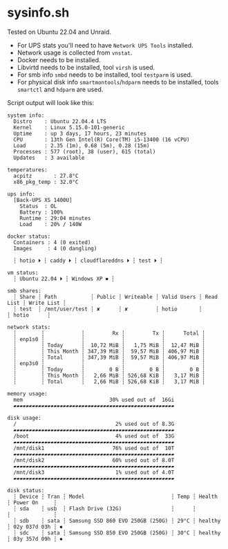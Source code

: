 # sysinfo.sh

Tested on Ubuntu 22.04 and Unraid.

- For UPS stats you'll need to have `Network UPS Tools` installed.
- Network usage is collected from `vnstat`.
- Docker needs to be installed.
- Libvirtd needs to be installed, tool `virsh` is used.
- For smb info `smbd` needs to be installed, tool `testparm` is used.
- For physical disk info `smartmontools`/`hdparm` needs to be installed, tools `smartctl` and `hdparm` are used.

Script output will look like this:

```text
system info:
  Distro    : Ubuntu 22.04.4 LTS
  Kernel    : Linux 5.15.0-101-generic
  Uptime    : up 3 days, 17 hours, 23 minutes
  CPU       : 13th Gen Intel(R) Core(TM) i5-13400 (16 vCPU)
  Load      : 2.35 (1m), 0.68 (5m), 0.28 (15m)
  Processes : 577 (root), 38 (user), 615 (total)
  Updates   : 3 available

temperatures:
  acpitz       : 27.8°C
  x86_pkg_temp : 32.0°C

ups info:
  [Back-UPS XS 1400U]
    Status  : OL
    Battery : 100%
    Runtime : 29:04 minutes
    Load    : 20% / 140W

docker status:
  Containers : 4 (0 exited)
  Images     : 4 (0 dangling)

  ┆ hotio ⏵ ┆ caddy ⏵ ┆ cloudflareddns ⏵ ┆ test ⏵ ┆ 

vm status:
  ┆ Ubuntu 22.04 ⏵ ┆ Windows XP ⏹ ┆ 

smb shares:
  ┆ Share ┆ Path           ┆ Public ┆ Writeable ┆ Valid Users ┆ Read List ┆ Write List ┆ 
  ┆ test  ┆ /mnt/user/test ┆ ✘      ┆ ✘         ┆ hotio       ┆           ┆ hotio      ┆ 

network stats:
  ┆        ┆            ┆         Rx ┆         Tx ┆      Total ┆ 
  ┆ enp1s0 ┆            ┆            ┆            ┆            ┆ 
  ┆        ┆ Today      ┆  10,72 MiB ┆   1,75 MiB ┆  12,47 MiB ┆ 
  ┆        ┆ This Month ┆ 347,39 MiB ┆  59,57 MiB ┆ 406,97 MiB ┆ 
  ┆        ┆ Total      ┆ 347,39 MiB ┆  59,57 MiB ┆ 406,97 MiB ┆ 
  ┆ enp3s0 ┆            ┆            ┆            ┆            ┆ 
  ┆        ┆ Today      ┆        0 B ┆        0 B ┆        0 B ┆ 
  ┆        ┆ This Month ┆   2,66 MiB ┆ 526,68 KiB ┆   3,17 MiB ┆ 
  ┆        ┆ Total      ┆   2,66 MiB ┆ 526,68 KiB ┆   3,17 MiB ┆ 

memory usage:
  mem                            30% used out of  16Gi
  ▰▰▰▰▰▰▰▰▰▰▰▰▰▰▰▰▰▰▰▰▰▰▰▰▰▰▰▰▰▰▰▰▰▰▰▰▰▰▰▰▰▰▰▰▰▰▰▰▰▰▰▰

disk usage:
  /                                2% used out of 8.3G
  ▰▰▰▰▰▰▰▰▰▰▰▰▰▰▰▰▰▰▰▰▰▰▰▰▰▰▰▰▰▰▰▰▰▰▰▰▰▰▰▰▰▰▰▰▰▰▰▰▰▰▰▰
  /boot                            4% used out of  33G
  ▰▰▰▰▰▰▰▰▰▰▰▰▰▰▰▰▰▰▰▰▰▰▰▰▰▰▰▰▰▰▰▰▰▰▰▰▰▰▰▰▰▰▰▰▰▰▰▰▰▰▰▰
  /mnt/disk1                      76% used out of  10T
  ▰▰▰▰▰▰▰▰▰▰▰▰▰▰▰▰▰▰▰▰▰▰▰▰▰▰▰▰▰▰▰▰▰▰▰▰▰▰▰▰▰▰▰▰▰▰▰▰▰▰▰▰
  /mnt/disk2                      60% used out of 8.0T
  ▰▰▰▰▰▰▰▰▰▰▰▰▰▰▰▰▰▰▰▰▰▰▰▰▰▰▰▰▰▰▰▰▰▰▰▰▰▰▰▰▰▰▰▰▰▰▰▰▰▰▰▰
  /mnt/disk3                       1% used out of 4.0T
  ▰▰▰▰▰▰▰▰▰▰▰▰▰▰▰▰▰▰▰▰▰▰▰▰▰▰▰▰▰▰▰▰▰▰▰▰▰▰▰▰▰▰▰▰▰▰▰▰▰▰▰▰

disk status:
  ┆ Device ┆ Tran ┆ Model                            ┆ Temp ┆ Health  ┆ Power On     ┆ 
  ┆ sda    ┆ usb  ┆ Flash Drive (32G)                ┆      ┆         ┆              ┆  
  ┆ sdb    ┆ sata ┆ Samsung SSD 860 EVO 250GB (250G) ┆ 29°C ┆ healthy ┆ 02y 037d 03h ┆ ⏺
  ┆ sdc    ┆ sata ┆ Samsung SSD 850 EVO 250GB (250G) ┆ 30°C ┆ healthy ┆ 03y 357d 09h ┆ ⏺
```
